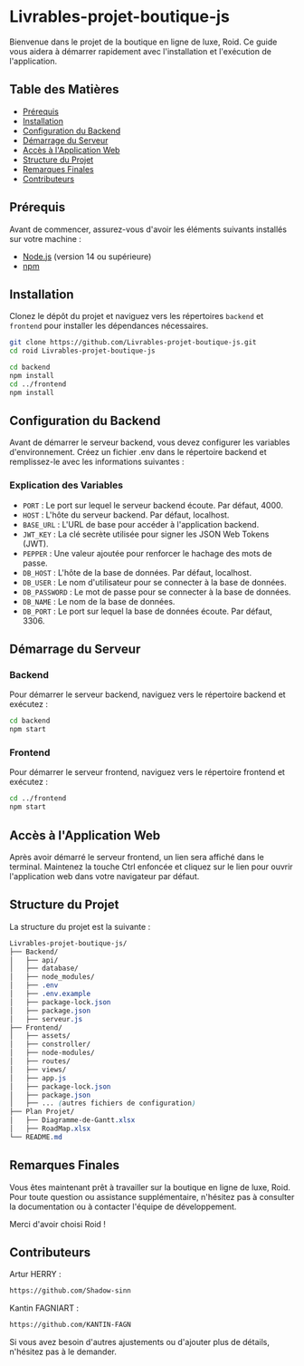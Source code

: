 # Livrables-projet-boutique-js

Bienvenue dans le projet de la boutique en ligne de luxe, Roid. Ce guide vous aidera à démarrer rapidement avec l'installation et l'exécution de l'application.

## Table des Matières

- [Prérequis](#prérequis)
- [Installation](#installation)
- [Configuration du Backend](#configuration-du-backend)
- [Démarrage du Serveur](#démarrage-du-serveur)
- [Accès à l'Application Web](#accès-à-lapplication-web)
- [Structure du Projet](#structure-du-projet)
- [Remarques Finales](#Remarques-Finales)
- [Contributeurs](#Contributeurs)

## Prérequis

Avant de commencer, assurez-vous d'avoir les éléments suivants installés sur votre machine :

- [Node.js](https://nodejs.org/) (version 14 ou supérieure)
- [npm](https://www.npmjs.com/)

## Installation

Clonez le dépôt du projet et naviguez vers les répertoires `backend` et `frontend` pour installer les dépendances nécessaires.

```bash
git clone https://github.com/Livrables-projet-boutique-js.git
cd roid Livrables-projet-boutique-js

cd backend
npm install
cd ../frontend
npm install
```

## Configuration du Backend

Avant de démarrer le serveur backend, vous devez configurer les variables d'environnement. Créez un fichier .env dans le répertoire backend et remplissez-le avec les informations suivantes :

### Explication des Variables

- ``PORT`` : Le port sur lequel le serveur backend écoute. Par défaut, 4000.
- ``HOST`` : L'hôte du serveur backend. Par défaut, localhost.
- ``BASE_URL`` : L'URL de base pour accéder à l'application backend.
- ``JWT_KEY`` : La clé secrète utilisée pour signer les JSON Web Tokens (JWT).
- ``PEPPER`` : Une valeur ajoutée pour renforcer le hachage des mots de passe.
- ``DB_HOST`` : L'hôte de la base de données. Par défaut, localhost.
- ``DB_USER`` : Le nom d'utilisateur pour se connecter à la base de données.
- ``DB_PASSWORD`` : Le mot de passe pour se connecter à la base de données.
- ``DB_NAME`` : Le nom de la base de données.
- ``DB_PORT`` : Le port sur lequel la base de données écoute. Par défaut, 3306.

## Démarrage du Serveur

### Backend

Pour démarrer le serveur backend, naviguez vers le répertoire backend et exécutez :

```bash
cd backend
npm start
```

### Frontend

Pour démarrer le serveur frontend, naviguez vers le répertoire frontend et exécutez :

```bash
cd ../frontend
npm start
```

## Accès à l'Application Web

Après avoir démarré le serveur frontend, un lien sera affiché dans le terminal. Maintenez la touche Ctrl enfoncée et cliquez sur le lien pour ouvrir l'application web dans votre navigateur par défaut.

## Structure du Projet

La structure du projet est la suivante :

```scss
Livrables-projet-boutique-js/
├── Backend/
│   ├── api/
│   ├── database/
│   ├── node_modules/
│   ├── .env
│   ├── .env.example
│   ├── package-lock.json
│   ├── package.json
│   ├── serveur.js
├── Frontend/
│   ├── assets/
│   ├── constroller/
│   ├── node-modules/
│   ├── routes/
│   ├── views/
│   ├── app.js
│   ├── package-lock.json
│   ├── package.json
│   ├── ... (autres fichiers de configuration)
├── Plan Projet/
│   ├── Diagramme-de-Gantt.xlsx
│   ├── RoadMap.xlsx
└── README.md
```

## Remarques Finales

Vous êtes maintenant prêt à travailler sur la boutique en ligne de luxe, Roid. Pour toute question ou assistance supplémentaire, n'hésitez pas à consulter la documentation ou à contacter l'équipe de développement.

Merci d'avoir choisi Roid !

## Contributeurs

Artur HERRY :
```bash
https://github.com/Shadow-sinn
```

Kantin FAGNIART :
```bash
https://github.com/KANTIN-FAGN
```

Si vous avez besoin d'autres ajustements ou d'ajouter plus de détails, n'hésitez pas à le demander.